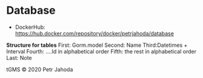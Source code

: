 # Database

* DockerHub: https://hub.docker.com/repository/docker/petrjahoda/database

**Structure for tables**
First: Gorm.model
Second: Name
Third:Datetimes + Interval
Fourth: ....Id in alphabetical order
Fifth: the rest in alphabetical order
Last: Note

tGMS © 2020 Petr Jahoda
